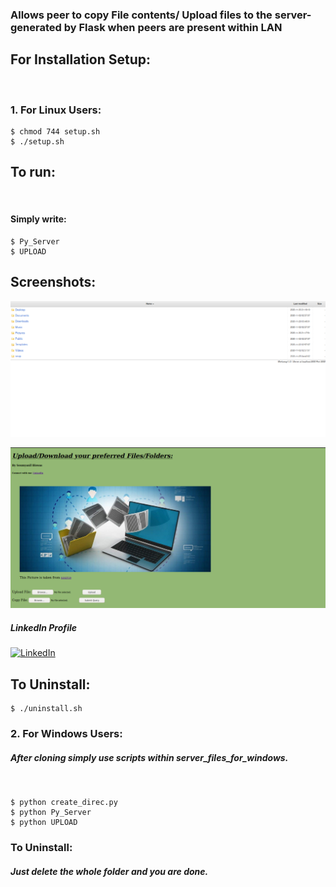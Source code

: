 
### Allows peer to copy File contents/ Upload files to the server-generated by Flask when peers are present within LAN

## For Installation Setup:
&nbsp;
### 1. For Linux Users:
```
$ chmod 744 setup.sh
$ ./setup.sh
```
## To run:
&nbsp;
#### Simply write:
```
$ Py_Server
$ UPLOAD
```
## Screenshots:

![alt text](https://github.com/Soumyanil-Biswas/Upload_in_Simple_HTTP_Server/blob/main/Py_Server.png?raw=true)

![alt text](https://github.com/Soumyanil-Biswas/Upload_in_Simple_HTTP_Server/blob/main/UPLOAD.png?raw=true)

##### LinkedIn Profile
[![LinkedIn](https://img.shields.io/badge/LinkedIn-brightgreen?style=flat-square&logo=linkedin&labelColor=blue)](https://www.linkedin.com/in/soumyanil-biswas-4b7603195”)

## To Uninstall:
```
$ ./uninstall.sh
```

### 2. For Windows Users:

##### After cloning simply use scripts within server_files_for_windows.
&nbsp;
```
$ python create_direc.py
$ python Py_Server
$ python UPLOAD
```
### To Uninstall:

##### Just delete the whole folder and you are done.
